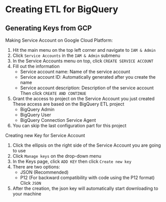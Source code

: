 # Creating ETL for BigQuery

## Generating Keys from GCP
Making Service Account on Google Cloud Platform:
  1. Hit the main menu on the top left corner and navigate to `IAM & Admin`
  2. Click `Service Accounts` in the `IAM & Admin` submenu
  3. In the Service Accounts menu on top, click `CREATE SERVICE ACCOUNT`
  4. Fill out the information
      - Service account name: Name of the service account
      - Service account ID: Automatically generated after you create the name
      - Service account description: Description of the service account
     Then click `CREATE AND CONTINUE`
  5. Grant the access to project on the Service Account you just created
      These access are based on the BigQuery ETL project
      - BigQuery Admin
      - BigQuery User
      - BigQuery Connection Service Agent
  6. You can skip the last configuration part for this project

Creating new Key for Service Account
  1. Click the ellipsis on the right side of the Service Account you are going to use
  2. Click `Manage keys` on the drop-down menu
  3. In the Keys page, click `ADD KEY` then click `Create new key`
  4. There are two options:
      - JSON (Recommended)
      - P12 (For backward compatibility with code using the P12 format)
     Click `JSON`
  5. After the creation, the json key will automatically start downloading to your machine

